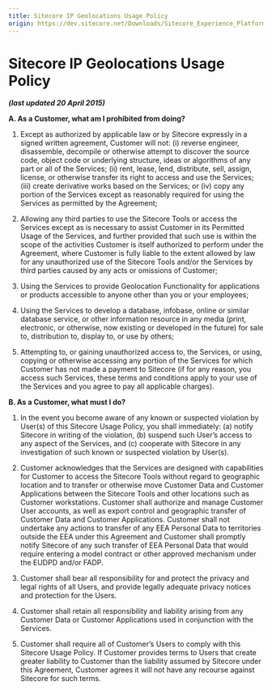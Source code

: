 ```yaml
---
title: Sitecore IP Geolocations Usage Policy
origin: https://dev.sitecore.net/Downloads/Sitecore_Experience_Platform/Sitecore_IP_Geolocation_Usage_Policy
---
```



Sitecore IP Geolocations Usage Policy
=====================================

**_(last updated 20 April 2015)_**

**A. As a Customer, what am I prohibited from doing?**

1.  Except as authorized by applicable law or by Sitecore expressly in a signed written agreement, Customer will not: (i) reverse engineer, disassemble, decompile or otherwise attempt to discover the source code, object code or underlying structure, ideas or algorithms of any part or all of the Services; (ii) rent, lease, lend, distribute, sell, assign, license, or otherwise transfer its right to access and use the Services; (iii) create derivative works based on the Services; or (iv) copy any portion of the Services except as reasonably required for using the Services as permitted by the Agreement;
    
2.  Allowing any third parties to use the Sitecore Tools or access the Services except as is necessary to assist Customer in its Permitted Usage of the Services, and further provided that such use is within the scope of the activities Customer is itself authorized to perform under the Agreement, where Customer is fully liable to the extent allowed by law for any unauthorized use of the Sitecore Tools and/or the Services by third parties caused by any acts or omissions of Customer;
    
3.  Using the Services to provide Geolocation Functionality for applications or products accessible to anyone other than you or your employees;
    
4.  Using the Services to develop a database, infobase, online or similar database service, or other information resource in any media (print, electronic, or otherwise, now existing or developed in the future) for sale to, distribution to, display to, or use by others;
    
5.  Attempting to, or gaining unauthorized access to, the Services, or using, copying or otherwise accessing any portion of the Services for which Customer has not made a payment to Sitecore (if for any reason, you access such Services, these terms and conditions apply to your use of the Services and you agree to pay all applicable charges).
    

**B. As a Customer, what must I do?**

1.  In the event you become aware of any known or suspected violation by User(s) of this Sitecore Usage Policy, you shall immediately: (a) notify Sitecore in writing of the violation, (b) suspend such User’s access to any aspect of the Services, and (c) cooperate with Sitecore in any investigation of such known or suspected violation by User(s).
    
2.  Customer acknowledges that the Services are designed with capabilities for Customer to access the Sitecore Tools without regard to geographic location and to transfer or otherwise move Customer Data and Customer Applications between the Sitecore Tools and other locations such as Customer workstations. Customer shall authorize and manage Customer User accounts, as well as export control and geographic transfer of Customer Data and Customer Applications. Customer shall not undertake any actions to transfer of any EEA Personal Data to territories outside the EEA under this Agreement and Customer shall promptly notify Sitecore of any such transfer of EEA Personal Data that would require entering a model contract or other approved mechanism under the EUDPD and/or FADP.
    
3.  Customer shall bear all responsibility for and protect the privacy and legal rights of all Users, and provide legally adequate privacy notices and protection for the Users.
    
4.  Customer shall retain all responsibility and liability arising from any Customer Data or Customer Applications used in conjunction with the Services.
    
5.  Customer shall require all of Customer’s Users to comply with this Sitecore Usage Policy. If Customer provides terms to Users that create greater liability to Customer than the liability assumed by Sitecore under this Agreement, Customer agrees it will not have any recourse against Sitecore for such terms.